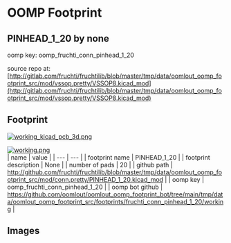 # OOMP Footprint  
## PINHEAD_1_20  by none  
  
oomp key: oomp_fruchti_conn_pinhead_1_20  
  
source repo at: [http://gitlab.com/fruchti/fruchtilib/blob/master/tmp/data/oomlout_oomp_footprint_src/mod/vssop.pretty/VSSOP8.kicad_mod](http://gitlab.com/fruchti/fruchtilib/blob/master/tmp/data/oomlout_oomp_footprint_src/mod/vssop.pretty/VSSOP8.kicad_mod)  
## Footprint  
  
[![working_kicad_pcb_3d.png](working_kicad_pcb_3d_600.png)](working_kicad_pcb_3d.png)  
  
[![working.png](working_600.png)](working.png)  
| name | value | 
| --- | --- | 
| footprint name | PINHEAD_1_20 | 
| footprint description | None | 
| number of pads | 20 | 
| github path | http://github.com/fruchti/fruchtilib/blob/master/tmp/data/oomlout_oomp_footprint_src/mod/conn.pretty/PINHEAD_1_20.kicad_mod | 
| oomp key | oomp_fruchti_conn_pinhead_1_20 | 
| oomp bot github | https://github.com/oomlout/oomlout_oomp_footprint_bot/tree/main/tmp/data/oomlout_oomp_footprint_src/footprints/fruchti_conn_pinhead_1_20/working | 
## Images  
